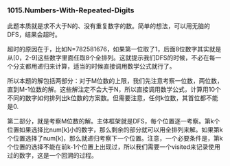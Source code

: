 ### 1015.Numbers-With-Repeated-Digits

此题本质就是求不大于N的、没有重复数字的数。简单的想法，可以用无脑的DFS，结果会超时。

超时的原因在于，比如N=782581676，如果第一位取了1，后面8位数字其实就是从[0，2-9]这些数字里面任取8个全排列。这就提示我们DFS的时候，不必在每一个分支都用递归来计算，适当的时候直接调用数学公式就行了。

所以本题的解包括两部分：对于M位数的上限，我们先注意考察一位数，两位数，直到M-1位数的解。这些解注定不会大于N，所以直接调用数学公式，计算用10个不同的数字如何排列出k位数的方案数。但需要注意，任何k位数，其首位都不能是0.

第二部分，就是考察M位数的解。主体框架就是DFS，每个位置逐一考察。第k个位置如果选择比num[k]小的数字，那么剩余的部分就可以用全排列来解。如果第k个位置选择了num[k]，那么就递归考察下一个位置。注意，一个必要条件是，第k个位置的选择不能在前k-1个位置上出现过，所以我们需要一个visited来记录使用过的数字，这是一个回溯的过程。
